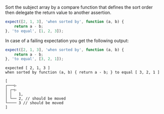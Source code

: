 Sort the subject array by a compare function that defines the sort order then
delegate the return value to another assertion.

```js
expect([2, 1, 3], 'when sorted by', function (a, b) {
    return a - b;
}, 'to equal', [1, 2, 3]);
```

In case of a failing expectation you get the following output:

```js
expect([2, 1, 3], 'when sorted by', function (a, b) {
    return a - b;
}, 'to equal', [3, 2, 1]);
```

```output
expected [ 2, 1, 3 ]
when sorted by function (a, b) { return a - b; } to equal [ 3, 2, 1 ]

[
┌───▷
│ ┌─▷
│ │   1,
│ └── 2, // should be moved
└──── 3 // should be moved
]
```
